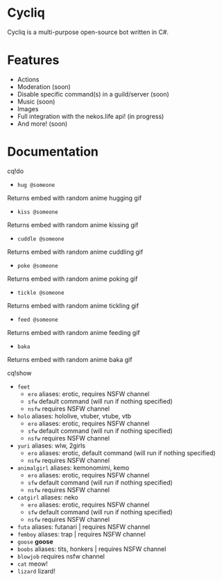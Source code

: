 ﻿# Cycliq
Cycliq is a multi-purpose open-source bot written in C#.

# Features
- Actions
- Moderation (soon)
- Disable specific command(s) in a guild/server (soon)
- Music (soon)
- Images
- Full integration with the nekos.life api! (in progress)
- And more! (soon)

# Documentation
cq!do
- `hug @someone`

Returns embed with random anime hugging gif
- `kiss @someone`

Returns embed with random anime kissing gif
- `cuddle @someone`

Returns embed with random anime cuddling gif
- `poke @someone`

Returns embed with random anime poking gif
- `tickle @someone`

Returns embed with random anime tickling gif
- `feed @someone`

Returns embed with random anime feeding gif
- `baka`

Returns embed with random anime baka gif

cq!show
- `feet`
  - `ero`
  aliases: erotic, requires NSFW channel
  - `sfw`
  default command (will run if nothing specified)
  - `nsfw`
  requires NSFW channel
- `holo`
aliases: hololive, vtuber, vtube, vtb
  - `ero`
  aliases: erotic, requires NSFW channel
  - `sfw`
  default command (will run if nothing specified)
  - `nsfw`
  requires NSFW channel
- `yuri`
aliases: wlw, 2girls
  - `ero`
  aliases: erotic, default command (will run if nothing specified)
  - `nsfw`
  requires NSFW channel
- `animalgirl`
aliases: kemonomimi, kemo
  - `ero`
  aliases: erotic, requires NSFW channel
  - `sfw`
  default command (will run if nothing specified)
  - `nsfw`
  requires NSFW channel
- `catgirl`
aliases: neko
  - `ero`
  aliases: erotic, requires NSFW channel
  - `sfw`
  default command (will run if nothing specified)
  - `nsfw`
  requires NSFW channel
- `futa`
aliases: futanari |
requires NSFW channel
- `femboy`
aliases: trap |
requires NSFW channel
- `goose` **goose**
- `boobs`
aliases: tits, honkers |
requires NSFW channel
- `blowjob`
requires nsfw channel
- `cat`
meow!
- `lizard`
lizard!
